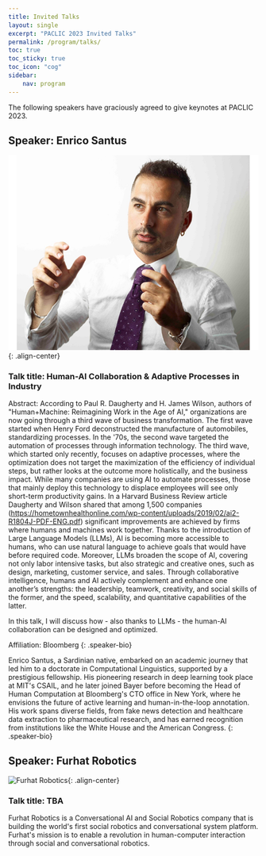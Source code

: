 ```yaml
---
title: Invited Talks
layout: single
excerpt: "PACLIC 2023 Invited Talks"
permalink: /program/talks/
toc: true
toc_sticky: true
toc_icon: "cog"
sidebar: 
    nav: program
---
```


The following speakers have graciously agreed to give keynotes at PACLIC 2023.

<style>
p.speaker-bio { font-style: italic; font-size: 80%; }
</style>

## Speaker: Enrico Santus

![Enrico Santus](assets/images/keynotes/SANTUS01.png){: .align-center}

### Talk title: Human-AI Collaboration & Adaptive Processes in Industry

Abstract: According to Paul R. Daugherty and H. James Wilson, authors of "Human+Machine: Reimagining Work in the Age of AI," organizations are now going through a third wave of business transformation. The first wave started when Henry Ford deconstructed the manufacture of automobiles, standardizing processes. In the '70s, the second wave targeted the automation of processes through information technology. The third wave, which started only recently, focuses on adaptive processes, where the optimization does not target the maximization of the efficiency of individual steps, but rather looks at the outcome more holistically, and the business impact.
While many companies are using AI to automate processes, those that mainly deploy this technology to displace employees will see only short-term productivity gains. In a Harvard Business Review article Daugherty and Wilson shared that among 1,500 companies (https://hometownhealthonline.com/wp-content/uploads/2019/02/ai2-R1804J-PDF-ENG.pdf) significant improvements are achieved by firms where humans and machines work together. Thanks to the introduction of Large Language Models (LLMs), AI is becoming more accessible to humans, who can use natural language to achieve goals that would have before required code. Moreover, LLMs broaden the scope of AI, covering not only labor intensive tasks, but also strategic and creative ones, such as design, marketing, customer service, and sales. Through collaborative intelligence, humans and AI actively complement and enhance one another’s strengths: the leadership, teamwork, creativity, and social skills of the former, and the speed, scalability, and quantitative capabilities of the latter.

In this talk, I will discuss how - also thanks to LLMs - the human-AI collaboration can be designed and optimized.

Affiliation: Bloomberg
{: .speaker-bio}

Enrico Santus, a Sardinian native, embarked on an academic journey that led him to a doctorate in Computational Linguistics, supported by a prestigious fellowship. His pioneering research in deep learning took place at MIT's CSAIL, and he later joined Bayer before becoming the Head of Human Computation at Bloomberg's CTO office in New York, where he envisions the future of active learning and human-in-the-loop annotation. His work spans diverse fields, from fake news detection and healthcare data extraction to pharmaceutical research, and has earned recognition from institutions like the White House and the American Congress.
{: .speaker-bio}



## Speaker: Furhat Robotics

![Furhat Robotics](https://www.furhatrobotics.com/wp-content/uploads/2020/10/IMG_20201008_110319-1.jpg){: .align-center}

### Talk title: TBA

Furhat Robotics is a Conversational AI and Social Robotics company that is building the world's first social robotics and conversational system platform. Furhat's mission is to enable a revolution in human-computer interaction through social and conversational robotics. 